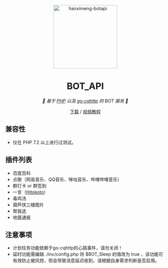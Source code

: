 <p align="center">
    <img src="https://bot.hanximeng.com/public/images/avatar.png" width="200" height="200" alt="hanximeng-botapi">
</p>

<div align="center">

# BOT_API

_👻 基于 [PHP](https://www.php.net/) 以及 [go-cqhttp](https://github.com/Mrs4s/go-cqhttp/) 的 BOT 服务 👻_  


</div>
<p align="center">
  <a href="https://github.com/hanximeng/BOT_API/archive/refs/heads/main.zip">下载</a>
    /
  <a href="https://www.bilibili.com/video/bv1V34y1x7fR">视频教程</a>
</p>

## **兼容性**
* 仅在 PHP 7.2 以上进行过测试。

## **插件列表**

* 百度百科
* 点歌（网易音乐、QQ音乐、咪咕音乐、哔哩哔哩音乐）
* 群打卡 or 群签到
* 一言（[Hitokoto](https://hitokoto.cn/)）
* 毒鸡汤
* 葫芦侠三楼图片
* 帮我选
* 地震通报

## **注意事项**
* 计划任务功能依赖于go-cqhttp的心跳事件，请勿关闭！
* 延时功能需编辑 ./inc/config.php 将 $BOT_Sleep 的值改为 true ，该功能可有效防止被风控，但会导致消息延迟收到，请根据自身需求判断是否启用。
